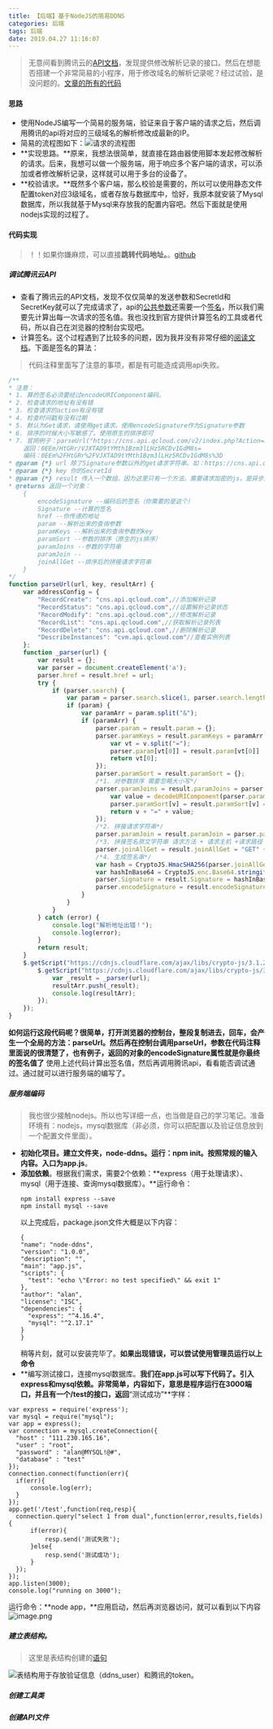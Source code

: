 ```yaml
---
title: 【后端】基于NodeJS的简易DDNS
categories: 后端
tags: 后端
date: 2019.04.27 11:16:07
---
```

> 无意间看到腾讯云的[API文档]([https://cloud.tencent.com/document/product/302/8516](https://cloud.tencent.com/document/product/302/8516)
)，发现提供修改解析记录的接口。然后在想能否搭建一个非常简易的小程序，用于修改域名的解析记录呢？经过试验，是没问题的。[文章的所有的代码]([https://github.com/shihua-guo/node-ddns](https://github.com/shihua-guo/node-ddns)
)
#### 思路
- 使用NodeJS编写一个简易的服务端，验证来自于客户端的请求之后，然后调用腾讯的api将对应的三级域名的解析修改成最新的IP。
- 简易的流程图如下：![请求的流程图](/img/java/48.png)
- **实现思路。**原来，我想法很简单，就直接在路由器使用脚本发起修改解析的请求。后来，我想可以做一个服务端，用于响应多个客户端的请求，可以添加或者修改解析记录，这样就可以用于多台的设备了。
- **校验请求。**既然多个客户端，那么校验是需要的，所以可以使用静态文件配置token对应3级域名，或者存放与数据库中，恰好，我原本就安装了Mysql数据库，所以我就基于Mysql来存放我的配置内容吧。然后下面就是使用nodejs实现的过程了。

#### 代码实现
> ！！如果你嫌麻烦，可以直接**跳转代码地址。**。[github]([https://github.com/shihua-guo/node-ddns](https://github.com/shihua-guo/node-ddns)
)
##### 调试腾讯云API
  - 查看了腾讯云的API文档，发现不仅仅简单的发送参数和SecretId和SecretKey就可以了完成请求了，api的[公共参数]([https://cloud.tencent.com/document/api/377/4153](https://cloud.tencent.com/document/api/377/4153)
)还需要一个[签名]([https://cloud.tencent.com/document/product/215/1693](https://cloud.tencent.com/document/product/215/1693)
)，所以我们需要先计算出每一次请求的签名值。我也没找到官方提供计算签名的工具或者代码，所以自己在浏览器的控制台实现吧。
- 计算签名。这个过程遇到了比较多的问题，因为我并没有非常仔细的[阅读文档](https://cloud.tencent.com/document/product/215/1693)。下面是签名的算法：
> 代码注释里面写了注意的事项，都是有可能造成调用api失败。
```javascript
/**
* 注意：
* 1. 算的签名必须要经过encodeURIComponent编码。
* 2. 检查请求的地址有没有错
* 3. 检查请求的action有没有错
* 4. 检查时间戳有没有过期
* 5. 默认为Get请求，请使用get请求。使用encodeSignature作为Signature参数
* 6. 排序的时候大小写敏感了。使用原生的排序即可
* 7. 官网例子：parseUrl("https://cns.api.qcloud.com/v2/index.php?Action=DescribeInstances&InstanceIds.0=ins-09dx96dg&Nonce=11886&Region=ap-guangzhou&SecretId=XXXX&SignatureMethod=HmacSHA256&Timestamp=1465185768","Gu5t9xGARNpq86cd98joQYCN3Cozk1qA",[]);、
    返回：0EEm/HtGRr/VJXTAD9tYMth1Bzm3lLHz5RCDv1GdM8s=
    编码：0EEm%2FHtGRr%2FVJXTAD9tYMth1Bzm3lLHz5RCDv1GdM8s%3D
* @param {*} url 除了Signature参数以外的get请求字符串。如：https://cns.api.qcloud.com/v2/index.php?Action=DescribeInstances&InstanceIds.0=ins-09dx96dg&Nonce=11886&Region=ap-guangzhou&SecretId=XXX&SignatureMethod=HmacSHA256&Timestamp=1465185768
* @param {*} key 你的SecretId
* @param {*} result 传入一个数组。因为这里只有一个方法，需要请求加密的js，是异步的，不能将结果直接返回给你。通过数组将结果传递出去
* @returns 返回一个对象：
    {
        encodeSignature --编码后的签名（你需要的是这个）
        Signature --计算的签名
        href --你传递的地址
        param --解析出来的查询参数
        paramKeys --解析出来的查询参数的key
        paramSort --参数的排序（原生的js排序）
        paramJoins --参数的字符串
        paramJoin --
        joinAllGet --排序后的拼接请求字符串
    }
*/
function parseUrl(url, key, resultArr) {
    var addressConfig = {
        "RecordCreate": "cns.api.qcloud.com",//添加解析记录
        "RecordStatus": "cns.api.qcloud.com",//设置解析记录状态
        "RecordModify": "cns.api.qcloud.com",//修改解析记录
        "RecordList": "cns.api.qcloud.com",//获取解析记录列表
        "RecordDelete": "cns.api.qcloud.com",//删除解析记录
        "DescribeInstances": "cvm.api.qcloud.com"//查看实例列表
    };
    function _parser(url) {
        var result = {};
        var parser = document.createElement('a');
        parser.href = result.href = url;
        try {
            if (parser.search) {
                var param = parser.search.slice(1, parser.search.length);
                if (param) {
                    var paramArr = param.split("&");
                    if (paramArr) {
                        parser.param = result.param = {};
                        parser.paramKeys = result.paramKeys = paramArr.map(function (v) {
                            var vt = v.split("=");
                            parser.param[vt[0]] = result.param[vt[0]]   = vt.length === 2 ? vt[1] : "";
                            return vt[0];
                        });
                        parser.paramSort = result.paramSort = {};
                        /*1. 对参数排序 需要忽略大小写*/
                        parser.paramJoins = result.paramJoins = parser.paramKeys.sort().map(function (v) {
                            var value = decodeURIComponent(parser.param[v]);
                            parser.paramSort[v] = result.paramSort[v] = value;
                            return v + "=" + value;
                        });
                        /*2. 拼接请求字符串*/
                        parser.paramJoin = result.paramJoin = parser.paramJoins.join("&");
                        /*3. 拼接签名原文字符串 请求方法 + 请求主机 +请求路径 + ? + 请求字符串*/
                        parser.joinAllGet = result.joinAllGet = "GET" + (addressConfig[parser.param.Action]) + "/v2/index.php?" + parser.paramJoin;
                        /*4. 生成签名串*/
                        var hash = CryptoJS.HmacSHA256(parser.joinAllGet, key);
                        var hashInBase64 = CryptoJS.enc.Base64.stringify(hash);
                        parser.Signature = result.Signature = hashInBase64;
                        parser.encodeSignature = result.encodeSignature = encodeURIComponent(hashInBase64);
                    }
                }
            }
        } catch (error) {
            console.log("解析地址出错！");
            console.log(error);
        }
        return result;
    }
    $.getScript("https://cdnjs.cloudflare.com/ajax/libs/crypto-js/3.1.2/rollups/hmac-sha256.js", function () {
        $.getScript("https://cdnjs.cloudflare.com/ajax/libs/crypto-js/3.1.2/components/enc-base64-min.js", function () {
            var _result = _parser(url);
            resultArr.push(_result);
            console.log(resultArr);
        });
    });
}
```
**如何运行这段代码呢？很简单，打开浏览器的控制台，整段复制进去，回车，会产生一个全局的方法：parseUrl。然后再在控制台调用parseUrl，参数在代码注释里面说的很清楚了，也有例子，返回的对象的encodeSignature属性就是你最终的签名值了**
使用上述代码计算出签名值，然后再调用腾讯api，看看能否调试通过。通过就可以进行服务端的编写了。

##### 服务端编码
> 我也很少接触nodejs。所以也写详细一点，也当做是自己的学习笔记。准备环境有：nodejs，mysql数据库（非必须，你可以把配置以及验证信息放到一个配置文件里面）。
- **初始化项目。**建立文件夹，**node-ddns**。运行：**npm init**。按照常规的输入内容。入口为**app.js**。
- **添加依赖**。根据我们需求，需要2个依赖：**express（用于处理请求）、mysql（用于连接、查询mysql数据库）。**运行命令：
  ```
  npm install express --save
  npm install mysql --save
  ```
  以上完成后，package.json文件大概是以下内容：
  ```
  {
  "name": "node-ddns",
  "version": "1.0.0",
  "description": "",
  "main": "app.js",
  "scripts": {
    "test": "echo \"Error: no test specified\" && exit 1"
  },
  "author": "alan",
  "license": "ISC",
  "dependencies": {
    "express": "^4.16.4",
    "mysql": "^2.17.1"
  }
  }
  ```
  稍等片刻，就可以安装完毕了。**如果出现错误，可以尝试使用管理员运行以上命令**
 - **编写测试接口，连接mysql数据库。**我们在app.js可以写下代码了。引入express和mysql依赖。非常简单，内容如下，意思是程序运行在3000端口，并且有一个/test的接口，返回**“测试成功”**字样：
  ```
  var express = require('express');
var mysql = require("mysql");
var app = express();
var connection = mysql.createConnection({
    "host" : "111.230.165.16",
    "user" : "root",
    "password" : "alan@MYSQL!@#",
    "database" : "test"
});
connection.connect(function(err){
    if(err){
        console.log(err);
    }
});
app.get('/test',function(req,resp){
    connection.query("select 1 from dual",function(error,results,fields){
        if(error){
            resp.send('测试失败');
        }else{
            resp.send('测试成功');
        }
    });
});
app.listen(3000);
console.log("running on 3000");
  ```
  运行命令：**node app，**应用启动，然后再浏览器访问，就可以看到以下内容
![image.png](/img/java/49.png)
##### 建立表结构。
> 这里是表结构创建的[语句]([https://github.com/shihua-guo/node-ddns/tree/master/src/sql](https://github.com/shihua-guo/node-ddns/tree/master/src/sql)
)

![表结构用于存放验证信息（ddns_user）和腾讯的token。](/img/java/50.png)
##### 创建工具类

##### 创建API文件

